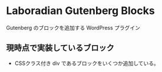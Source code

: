 Laboradian Gutenberg Blocks
============================

Gutenberg のブロックを追加する WordPress プラグイン

現時点で実装しているブロック
---------------------------

- CSSクラス付き div であるブロックをいくつか追加している。

